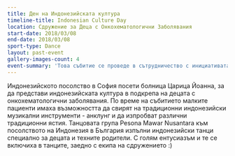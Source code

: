 ```yaml
---
title: Ден на Индонезийската култура
timeline-title: Indonesian Culture Day
location: Сдружение за Деца с Онкохематологични Заболявания
start-date: 2018/03/08
end-date: 2018/03/08
sport-type: Dance
layout: past-event
gallery-images-count: 4
event-summary: 'Това събитие се проведе в сътрудничество с инициативата SpoDari и целта му бе да донесе повече светлина, цветове, щастие и да представи индонезийската култура, до която децата никога не са имали досег.' 
---
```

Индонезийското посолство в София посети болница Царица Йоанна, за да представи индонезийската култура в подкрепа на децата с онкохематологични заболявания. По време на събитието малките пациенти имаха възможността да свирят на традиционни индонезийски музикални инструменти - анклунг и да изпробват различни традиционни ястия. Танцовата група Pesona Mawar Nusantara към посолството на Индонезия в България изпълни индонезийски танци специално за децата и техните родители. С голям ентусиазъм и те се включиха в танците, заедно с екипа на сдружението :)
